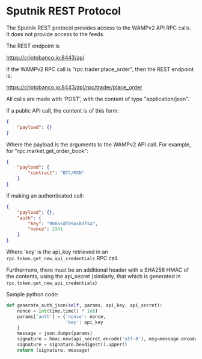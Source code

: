 # Sputnik REST Protocol

The Sputnik REST protocol provides access to the WAMPv2 API RPC calls. It does not provide access to the
feeds.

The REST endpoint is

https://criptobanco.io:8443/api

If the WAMPv2 RPC call is "rpc.trader.place_order", then the REST endpoint is:

https://criptobanco.io:8443/api/rpc/trader/place_order

All calls are made with 'POST', with the content of type "application/json".

If a public API call, the content is of this form:

```json
{
    "payload": {}
}
```

Where the payload is the arguments to the WAMPv2 API call. For example, for "rpc.market.get_order_book":

```json
{
    "payload": {
        "contract": "BTC/MXN"
    }
}
```

If making an authenticated call:

```json
{
    "payload": {},
    "auth": {
        "key": "908asdf09as8dfsa",
        "nonce": 2341
    }
}
```

Where 'key' is the api_key retrieved in an `rpc.token.get_new_api_credentials` RPC call.

Furthermore, there must be an additional header with a SHA256 HMAC of the contents, using
the api_secret (similarly, that which is generated in `rpc.token.get_new_api_credentials`)

Sample python code:

```python
def generate_auth_json(self, params, api_key, api_secret):
    nonce = int(time.time() * 1e6)
    params['auth'] = {'nonce': nonce,
                      'key': api_key
    }
    message = json.dumps(params)
    signature = hmac.new(api_secret.encode('utf-8'), msg=message.encode('utf-8'), digestmod=hashlib.sha256)
    signature = signature.hexdigest().upper()
    return (signature, message)
```
